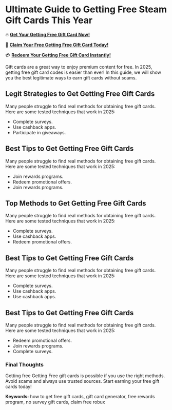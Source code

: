 # Ultimate Guide to Getting Free Steam Gift Cards This Year

🔥 **[Get Your Getting Free Gift Card Now!](https://www.apkhub.site/)**  

🎁 **[Claim Your Free Getting Free Gift Card Today!](https://www.apkhub.site/)**  

💳 **[Redeem Your Getting Free Gift Card Instantly!](https://www.apkhub.site/)**  

Gift cards are a great way to enjoy premium content for free. In 2025, getting free gift card codes is easier than ever! In this guide, we will show you the best legitimate ways to earn gift cards without scams.

## Legit Strategies to Get Getting Free Gift Cards

Many people struggle to find real methods for obtaining free gift cards. Here are some tested techniques that work in 2025:

- Complete surveys.
- Use cashback apps.
- Participate in giveaways.

## Best Tips to Get Getting Free Gift Cards

Many people struggle to find real methods for obtaining free gift cards. Here are some tested techniques that work in 2025:

- Join rewards programs.
- Redeem promotional offers.
- Join rewards programs.

## Top Methods to Get Getting Free Gift Cards

Many people struggle to find real methods for obtaining free gift cards. Here are some tested techniques that work in 2025:

- Complete surveys.
- Use cashback apps.
- Redeem promotional offers.

## Best Tips to Get Getting Free Gift Cards

Many people struggle to find real methods for obtaining free gift cards. Here are some tested techniques that work in 2025:

- Complete surveys.
- Use cashback apps.
- Use cashback apps.

## Best Tips to Get Getting Free Gift Cards

Many people struggle to find real methods for obtaining free gift cards. Here are some tested techniques that work in 2025:

- Redeem promotional offers.
- Join rewards programs.
- Complete surveys.

### Final Thoughts

Getting free Getting Free gift cards is possible if you use the right methods. Avoid scams and always use trusted sources. Start earning your free gift cards today!

**Keywords:** how to get free gift cards, gift card generator, free rewards program, no survey gift cards, claim free robux
